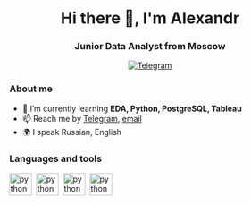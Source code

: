 <div id="header" align="center">
	<h1>Hi there 👋, I'm Alexandr</h1>
	<h3>Junior Data Analyst from Moscow</h3>
</div>

<div id="socials" align="center">
<a href="https://t.me/Alehandr0vich">
		<img src="https://img.shields.io/badge/Telegram-blue?style=for-the-badge&logo=telegram&logoColor=white" alt="Telegram"/>
	</a>
</div>

### About me
- 🌱 I’m currently learning **EDA, Python, PostgreSQL, Tableau**
- 📫 Reach me by [Telegram](https://t.me/Alehandr0vich), [email](mailto:alexandr.sliwin@yandex.ru)
- 🌍 I speak Russian, English


### Languages and tools
<img src="https://cdn.jsdelivr.net/gh/devicons/devicon/icons/python/python-original-wordmark.svg" title="python" width="40" height="40"/>&nbsp;
<img src="https://cdn.jsdelivr.net/gh/devicons/devicon/icons/jupyter/jupyter-original-wordmark.svg" title="python" width="40" height="40"/>&nbsp;
<img src="https://cdn.jsdelivr.net/gh/devicons/devicon/icons/postgresql/postgresql-original-wordmark.svg" title="python" width="40" height="40"/>&nbsp;
<img src="https://cdn.jsdelivr.net/gh/devicons/devicon/icons/git/git-original-wordmark.svg" title="python" width="40" height="40"/>&nbsp;
          



<!--
**shurikovyy/shurikovyy** is a ✨ _special_ ✨ repository because its `README.md` (this file) appears on your GitHub profile.

Here are some ideas to get you started:

- 🔭 I’m currently working on ...
- 🌱 I’m currently learning ...
- 👯 I’m looking to collaborate on ...
- 🤔 I’m looking for help with ...
- 💬 Ask me about ...
- 📫 How to reach me: ...
- 😄 Pronouns: ...
- ⚡ Fun fact: ...
-->
